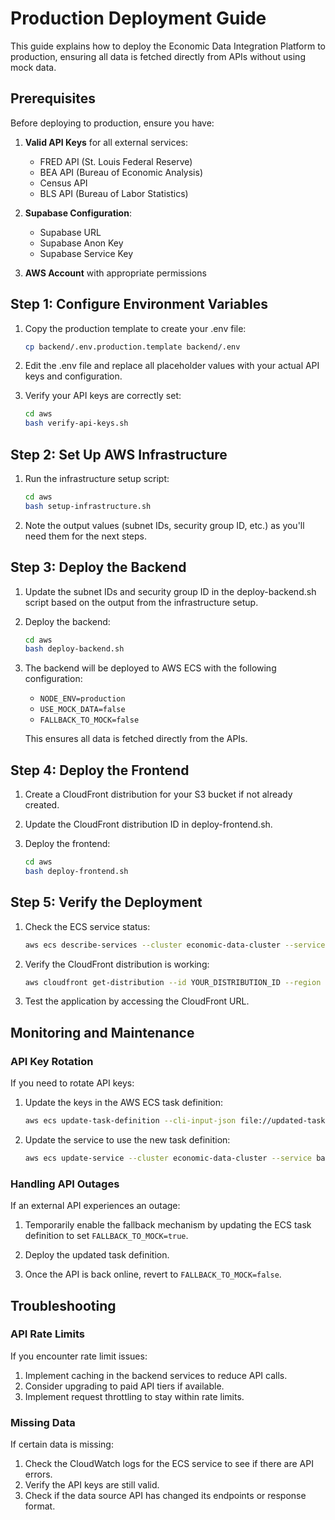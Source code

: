 # Production Deployment Guide

This guide explains how to deploy the Economic Data Integration Platform to production, ensuring all data is fetched directly from APIs without using mock data.

## Prerequisites

Before deploying to production, ensure you have:

1. **Valid API Keys** for all external services:
   - FRED API (St. Louis Federal Reserve)
   - BEA API (Bureau of Economic Analysis)
   - Census API
   - BLS API (Bureau of Labor Statistics)

2. **Supabase Configuration**:
   - Supabase URL
   - Supabase Anon Key
   - Supabase Service Key

3. **AWS Account** with appropriate permissions

## Step 1: Configure Environment Variables

1. Copy the production template to create your .env file:
   ```bash
   cp backend/.env.production.template backend/.env
   ```

2. Edit the .env file and replace all placeholder values with your actual API keys and configuration.

3. Verify your API keys are correctly set:
   ```bash
   cd aws
   bash verify-api-keys.sh
   ```

## Step 2: Set Up AWS Infrastructure

1. Run the infrastructure setup script:
   ```bash
   cd aws
   bash setup-infrastructure.sh
   ```

2. Note the output values (subnet IDs, security group ID, etc.) as you'll need them for the next steps.

## Step 3: Deploy the Backend

1. Update the subnet IDs and security group ID in the deploy-backend.sh script based on the output from the infrastructure setup.

2. Deploy the backend:
   ```bash
   cd aws
   bash deploy-backend.sh
   ```

3. The backend will be deployed to AWS ECS with the following configuration:
   - `NODE_ENV=production`
   - `USE_MOCK_DATA=false`
   - `FALLBACK_TO_MOCK=false`

   This ensures all data is fetched directly from the APIs.

## Step 4: Deploy the Frontend

1. Create a CloudFront distribution for your S3 bucket if not already created.

2. Update the CloudFront distribution ID in deploy-frontend.sh.

3. Deploy the frontend:
   ```bash
   cd aws
   bash deploy-frontend.sh
   ```

## Step 5: Verify the Deployment

1. Check the ECS service status:
   ```bash
   aws ecs describe-services --cluster economic-data-cluster --services backend-service --region us-east-1
   ```

2. Verify the CloudFront distribution is working:
   ```bash
   aws cloudfront get-distribution --id YOUR_DISTRIBUTION_ID --region us-east-1
   ```

3. Test the application by accessing the CloudFront URL.

## Monitoring and Maintenance

### API Key Rotation

If you need to rotate API keys:

1. Update the keys in the AWS ECS task definition:
   ```bash
   aws ecs update-task-definition --cli-input-json file://updated-task-definition.json
   ```

2. Update the service to use the new task definition:
   ```bash
   aws ecs update-service --cluster economic-data-cluster --service backend-service --task-definition NEW_TASK_DEFINITION_ARN
   ```

### Handling API Outages

If an external API experiences an outage:

1. Temporarily enable the fallback mechanism by updating the ECS task definition to set `FALLBACK_TO_MOCK=true`.

2. Deploy the updated task definition.

3. Once the API is back online, revert to `FALLBACK_TO_MOCK=false`.

## Troubleshooting

### API Rate Limits

If you encounter rate limit issues:

1. Implement caching in the backend services to reduce API calls.
2. Consider upgrading to paid API tiers if available.
3. Implement request throttling to stay within rate limits.

### Missing Data

If certain data is missing:

1. Check the CloudWatch logs for the ECS service to see if there are API errors.
2. Verify the API keys are still valid.
3. Check if the data source API has changed its endpoints or response format.